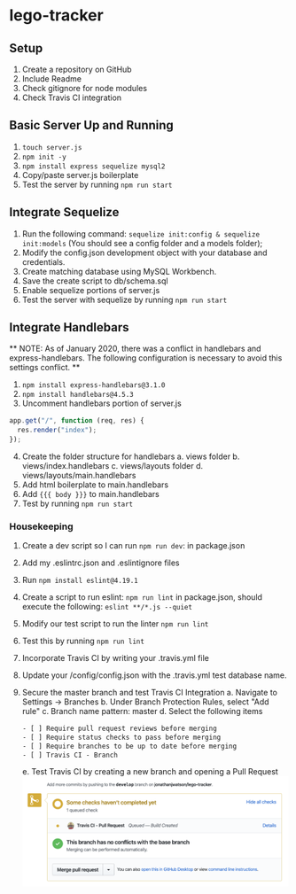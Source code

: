 # lego-tracker


## Setup

1. Create a repository on GitHub
2. Include Readme
3. Check gitignore for node modules
4. Check Travis CI integration

## Basic Server Up and Running

1. ```touch server.js```
2. ```npm init -y```
3. ```npm install express sequelize mysql2```
4. Copy/paste server.js boilerplate
5. Test the server by running ```npm run start```

## Integrate Sequelize
1. Run the following command: ```sequelize init:config & sequelize init:models``` (You should see a config folder and a models folder);
2. Modify the config.json development object with your database and credentials.
3. Create matching database using MySQL Workbench.
4. Save the create script to db/schema.sql
5. Enable sequelize portions of server.js
6. Test the server with sequelize by running ```npm run start```

## Integrate Handlebars
** NOTE: As of January 2020, there was a conflict in handlebars and express-handlebars. The following configuration is necessary to avoid this settings conflict. **
1. ```npm install express-handlebars@3.1.0```
2. ```npm install handlebars@4.5.3```
3. Uncomment handlebars portion of server.js
```js
app.get("/", function (req, res) {
  res.render("index");
});
```
4. Create the folder structure for handlebars
    a. views folder
    b. views/index.handlebars
    c. views/layouts folder
    d. views/layouts/main.handlebars
5. Add html boilerplate to main.handlebars
6. Add ```{{{ body }}}``` to main.handlebars
7. Test by running ```npm run start```

### Housekeeping
1. Create a dev script so I can run ```npm run dev```: in package.json
2. Add my .eslintrc.json and .eslintignore files
3. Run ```npm install eslint@4.19.1```
4. Create a script to run eslint: ```npm run lint``` in package.json, should execute the following: ```eslint **/*.js --quiet```
5. Modify our test script to run the linter ```npm run lint```
6. Test this by running ```npm run lint```
7. Incorporate Travis CI by writing your .travis.yml file
8. Update your /config/config.json with the .travis.yml test database name.
9. Secure the master branch and test Travis CI Integration
    a. Navigate to Settings -> Branches
    b. Under Branch Protection Rules, select "Add rule"
    c. Branch name pattern: master
    d. Select the following items
    
       - [ ] Require pull request reviews before merging
       - [ ] Require status checks to pass before merging
       - [ ] Require branches to be up to date before merging
       - [ ] Travis CI - Branch
    e. Test Travis CI by creating a new branch and opening a Pull Request
![Travis CI in Github](images/TravisCI-Pull-Request.png)



    
